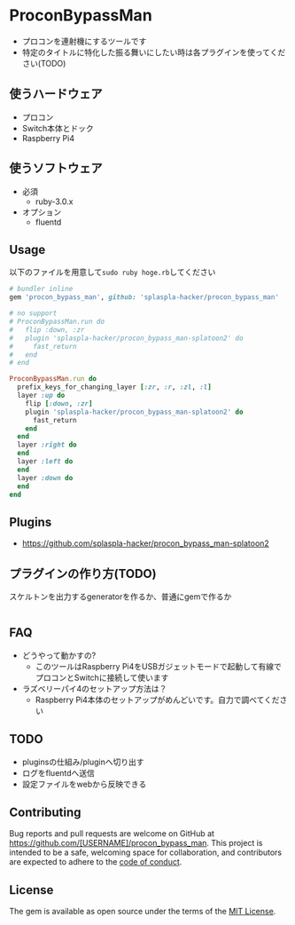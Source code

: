 # ProconBypassMan
* プロコンを連射機にするツールです
* 特定のタイトルに特化した振る舞いにしたい時は各プラグインを使ってください(TODO)

## 使うハードウェア
* プロコン
* Switch本体とドック
* Raspberry Pi4

## 使うソフトウェア
* 必須
  * ruby-3.0.x
* オプション
  * fluentd

## Usage
以下のファイルを用意して`sudo ruby hoge.rb`してください

```ruby
# bundler inline
gem 'procon_bypass_man', github: 'splaspla-hacker/procon_bypass_man'

# no support
# ProconBypassMan.run do
#   flip :down, :zr
#   plugin 'splaspla-hacker/procon_bypass_man-splatoon2' do
#     fast_return
#   end
# end

ProconBypassMan.run do
  prefix_keys_for_changing_layer [:zr, :r, :zl, :l]
  layer :up do
    flip [:down, :zr]
    plugin 'splaspla-hacker/procon_bypass_man-splatoon2' do
      fast_return
    end
  end
  layer :right do
  end
  layer :left do
  end
  layer :down do
  end
end
```

## Plugins
* https://github.com/splaspla-hacker/procon_bypass_man-splatoon2

## プラグインの作り方(TODO)
スケルトンを出力するgeneratorを作るか、普通にgemで作るか

```
```

## FAQ
* どうやって動かすの?
    * このツールはRaspberry Pi4をUSBガジェットモードで起動して有線でプロコンとSwitchに接続して使います
* ラズベリーパイ4のセットアップ方法は？
    * Raspberry Pi4本体のセットアップがめんどいです。自力で調べてください

## TODO
* pluginsの仕組み/pluginへ切り出す
* ログをfluentdへ送信
* 設定ファイルをwebから反映できる

## Contributing

Bug reports and pull requests are welcome on GitHub at https://github.com/[USERNAME]/procon_bypass_man. This project is intended to be a safe, welcoming space for collaboration, and contributors are expected to adhere to the [code of conduct](https://github.com/[USERNAME]/procon_bypass_man/blob/master/CODE_OF_CONDUCT.md).

## License

The gem is available as open source under the terms of the [MIT License](https://opensource.org/licenses/MIT).
